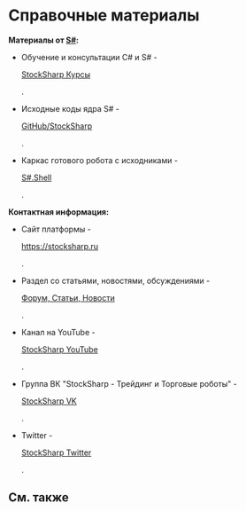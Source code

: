 # Справочные материалы

**Материалы от [S\#](StockSharpAbout.md):**

- Обучение и консультации C\# и S\# \- 

  [StockSharp Курсы](https://stocksharp.ru/edu/)

  . 
- Исходные коды ядра S\# \- 

  [GitHub\/StockSharp](https://github.com/StockSharp/StockSharp)

  . 
- Каркас готового робота с исходниками \- 

  [S\#.Shell](https://stocksharp.ru/products/shell/)

  . 

**Контактная информация:**

- Сайт платформы \- 

  [https:\/\/stocksharp.ru](https://stocksharp.ru/)

  . 
- Раздел со статьями, новостями, обсуждениями \- 

  [Форум, Статьи, Новости](https://stocksharp.ru/community/)

  . 
- Канал на YouTube \- 

  [StockSharp YouTube](https://youtube.com/user/StockSharp/)

  . 
- Группа ВК "StockSharp \- Трейдинг и Торговые роботы" \- 

  [StockSharp VK](https://vk.com/stocksharp)

  . 
- Twitter \- 

  [StockSharp Twitter](https://twitter.com/stocksharp)

  . 

## См. также
